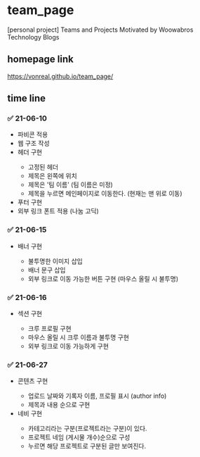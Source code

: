 # team_page
[personal project] Teams and Projects Motivated by Woowabros Technology Blogs

## homepage link
https://vonreal.github.io/team_page/

## time line
### ✅ 21-06-10
<ul>
  <li> 파비콘 적용</li>
  <li> 웹 구조 작성</li>
  <li> 헤더 구현</li>
  <ul>
    <li> 고정된 헤더</li>
    <li> 제목은 왼쪽에 위치</li>
    <li> 제목은 '팀 이름' (팀 이름은 미정)</li>
    <li> 제목을 누르면 메인페이지로 이동한다. (현재는 맨 위로 이동)</li>
  </ul>
  <li> 푸터 구현</li>
  <li> 외부 링크 폰트 적용 (나눔 고딕)</li>
</ul>

### ✅ 21-06-15
<ul>
  <li> 배너 구현</li>
  <ul>
    <li> 불투명한 이미지 삽입</li>
    <li> 배너 문구 삽입</li>
    <li> 외부 링크로 이동 가능한 버튼 구현 (마우스 올릴 시 불투명)</li>
  </ul>
</ul>

### ✅ 21-06-16
<ul>
  <li> 섹션 구현</li>
  <ul>
    <li> 크루 프로필 구현</li>
    <li> 마우스 올릴 시 크루 이름과 불투명 구현</li>
    <li> 외부 링크로 이동 가능하게 구현</li>
  </ul>
</ul>

### ✅ 21-06-27
<ul>
  <li> 콘텐츠 구현</li>
  <ul>
    <li> 업로드 날짜와 기록자 이름, 프로필 표시 (author info)</li>
    <li> 제목과 내용 순으로 구현</li>
  </ul>

  <li> 네비 구현</li>
  <ul>
    <li> 카테고리라는 구분(프로젝트라는 구분)이 있다.</li>
    <li> 프로젝트 네임 (게시물 개수)순으로 구성</li>
    <li> 누르면 해당 프로젝트로 구분된 글만 보여진다.</li>
  </ul>
</ul>
